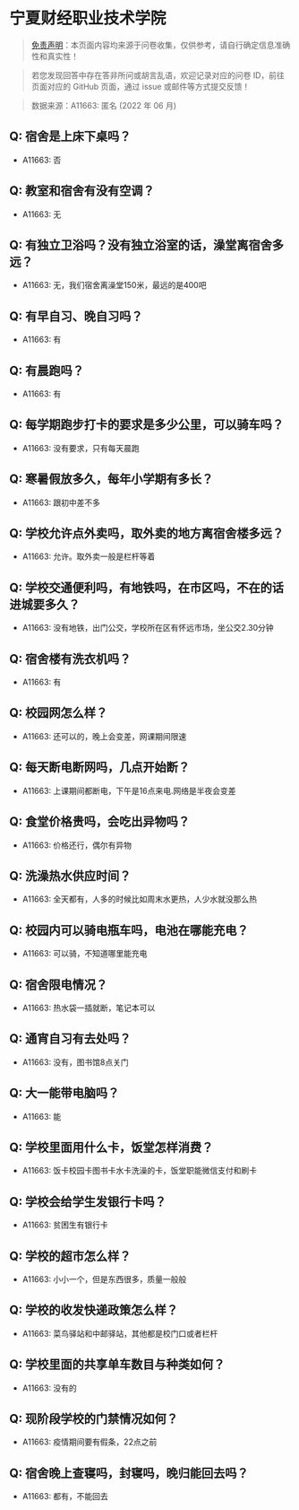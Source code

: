 # 宁夏财经职业技术学院

> [免责声明](https://colleges.chat/#_3)：本页面内容均来源于问卷收集，仅供参考，请自行确定信息准确性和真实性！

> 若您发现回答中存在答非所问或胡言乱语，欢迎记录对应的问卷 ID，前往页面对应的 GitHub 页面，通过 issue 或邮件等方式提交反馈！

> 数据来源：A11663: 匿名 (2022 年 06 月)

## Q: 宿舍是上床下桌吗？

- A11663: 否

## Q: 教室和宿舍有没有空调？

- A11663: 无

## Q: 有独立卫浴吗？没有独立浴室的话，澡堂离宿舍多远？

- A11663: 无，我们宿舍离澡堂150米，最远的是400吧

## Q: 有早自习、晚自习吗？

- A11663: 有

## Q: 有晨跑吗？

- A11663: 有

## Q: 每学期跑步打卡的要求是多少公里，可以骑车吗？

- A11663: 没有要求，只有每天晨跑

## Q: 寒暑假放多久，每年小学期有多长？

- A11663: 跟初中差不多

## Q: 学校允许点外卖吗，取外卖的地方离宿舍楼多远？

- A11663: 允许。取外卖一般是栏杆等着

## Q: 学校交通便利吗，有地铁吗，在市区吗，不在的话进城要多久？

- A11663: 没有地铁，出门公交，学校所在区有怀远市场，坐公交2.30分钟

## Q: 宿舍楼有洗衣机吗？

- A11663: 有

## Q: 校园网怎么样？

- A11663: 还可以的，晚上会变差，网课期间限速

## Q: 每天断电断网吗，几点开始断？

- A11663: 上课期间都断电，下午是16点来电.网络是半夜会变差

## Q: 食堂价格贵吗，会吃出异物吗？

- A11663: 价格还行，偶尔有异物

## Q: 洗澡热水供应时间？

- A11663: 全天都有，人多的时候比如周末水更热，人少水就没那么热

## Q: 校园内可以骑电瓶车吗，电池在哪能充电？

- A11663: 可以骑，不知道哪里能充电

## Q: 宿舍限电情况？

- A11663: 热水袋一插就断，笔记本可以

## Q: 通宵自习有去处吗？

- A11663: 没有，图书馆8点关门

## Q: 大一能带电脑吗？

- A11663: 能

## Q: 学校里面用什么卡，饭堂怎样消费？

- A11663: 饭卡校园卡图书卡水卡洗澡的卡，饭堂职能微信支付和刷卡

## Q: 学校会给学生发银行卡吗？

- A11663: 贫困生有银行卡

## Q: 学校的超市怎么样？

- A11663: 小小一个，但是东西很多，质量一般般

## Q: 学校的收发快递政策怎么样？

- A11663: 菜鸟驿站和中邮驿站，其他都是校门口或者栏杆

## Q: 学校里面的共享单车数目与种类如何？

- A11663: 没有的

## Q: 现阶段学校的门禁情况如何？

- A11663: 疫情期间要有假条，22点之前

## Q: 宿舍晚上查寝吗，封寝吗，晚归能回去吗？

- A11663: 都有，不能回去

